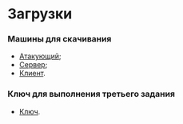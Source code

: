 # Загрузки

### Машины для скачивания

* [Атакующий](/static/ataker-1.0-release.zip);
* [Сервер](/static/server-1.0-release.zip);
* [Клиент](/static/client-1.0-release.zip).

### Ключ для выполнения третьего задания

* [Ключ](/static/bundle_private_fake.pem).
